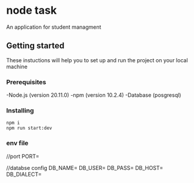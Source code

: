# node task
An application for student managment 

## Getting started
 
 These instuctions will help you to set up and run the project on your local machine

 ### Prerequisites
   -Node.js (version 20.11.0)
   -npm (version 10.2.4)
   -Database (posgresql)

### Installing
    npm i
    npm run start:dev

### env file

//port
PORT=

//databse config
DB_NAME=
DB_USER=
DB_PASS=
DB_HOST=
DB_DIALECT=